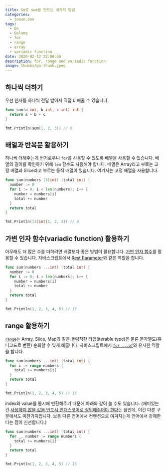 ```yaml
---
title: Go로 sum을 만드는 네가지 방법
categories:
  - joeun.dev
tags:
  - Go
  - Golang
  - for
  - range
  - array
  - variadic function
date: 2020-02-12 22:00:00
description: for, range and variadic function
image: thumbs/go-thumb.jpeg
---
```


## 하나씩 더하기

우선 인자를 하나씩 전달 받아서 직접 더해줄 수 있습니다.

```go
func sum(a int, b int, c int) int {
  return a + b + c
}

fmt.Println(sum(1, 2, 3)) // 6
```

## 배열과 반복문 활용하기

하나씩 더해주는게 번거로우니 `for`를 사용할 수 있도록 배열을 사용할 수 있습니다. 배열의 길이를 확인하기 위해 `len` 함수도 사용해야 합니다. 배열은 Array라고 부르는 고정 배열과 Slice라고 부르는 동적 배열이 있습니다. 여기서는 고정 배열을 사용합니다.

```go
func sum(numbers [3]int) (total int) {
  number := 0
  for i := 0; i < len(numbers); i++ {
    number = numbers[i]
    total += number
  }
  return total
}

fmt.Println([3]int{1, 2, 3}) // 6
```

## 가변 인자 함수(variadic function) 활용하기

아무래도 더 많은 수를 더하려면 배열보다 좋은 방법이 필요합니다. [가변 인자 함수](https://gobyexample.com/variadic-functions)를 활용할 수 있습니다. 자바스크립트에서 [Rest Parameter](https://developer.mozilla.org/ko/docs/Web/JavaScript/Reference/Functions/rest_parameters)와 같은 역할을 합니다.

```go
func sum(numbers ...int) (total int) {
  number := 0
  for i := 0; i < len(numbers); i++ {
    number = numbers[i]
    total += number
  }
  return total
}

fmt.Println(1, 2, 3, 4, 5) // 15
```

## range 활용하기

[`range`](https://gobyexample.com/range)는 Array, Slice, Map과 같은 돌림직한 타입(iterable type)은 물론 문자열도(유니코드로 변환) 순회할 수 있게 해줍니다. 자바스크립트에서 [`for ...of`](https://developer.mozilla.org/ko/docs/Web/JavaScript/Reference/Statements/for...of)와 유사한 역할을 합니다.

```go
func sum(numbers ...int) (total int) {
  for i := range numbers {
    total += numbers[i]
  }
  return total
}

fmt.Println(1, 2, 3, 4, 5) // 15
```

index와 value를 동시에 반환해주기 때문에 아래와 같이 쓸 수도 있습니다. (재미있는건 [사용하지 않을 값을 반드시 언더스코어로 정의해주어야 한다](https://golang.org/doc/effective_go.html?h=underscore#blank)는 점인데, 이건 다른 구문에서도 마찬가지입니다. 보통 다른 언어에서 컨벤션으로 여겨지는게 언어에서 강제한다는 점이 신선합니다.)

```go
func sum(numbers ...int) (total int) {
  for _, number := range numbers {
    total += numbers[i]
  }
  return total
}

fmt.Println(1, 2, 3, 4, 5) // 15
```
